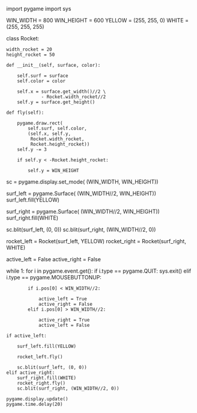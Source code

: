 import pygame
import sys
 
WIN_WIDTH = 800
WIN_HEIGHT = 600
YELLOW = (255, 255, 0)
WHITE = (255, 255, 255)
 
 
class Rocket:
   
    width_rocket = 20
    height_rocket = 50
 
    def __init__(self, surface, color):
        
        self.surf = surface
        self.color = color
        
        self.x = surface.get_width()//2 \
                 - Rocket.width_rocket//2
        self.y = surface.get_height()
 
    def fly(self):
        
        pygame.draw.rect(
            self.surf, self.color,
            (self.x, self.y,
             Rocket.width_rocket,
             Rocket.height_rocket))
        self.y -= 3
        
        if self.y < -Rocket.height_rocket:
            
            self.y = WIN_HEIGHT
 
 
sc = pygame.display.set_mode(
    (WIN_WIDTH, WIN_HEIGHT))
 

surf_left = pygame.Surface(
    (WIN_WIDTH//2, WIN_HEIGHT))
surf_left.fill(YELLOW)
 

surf_right = pygame.Surface(
    (WIN_WIDTH//2, WIN_HEIGHT))
surf_right.fill(WHITE)
 

sc.blit(surf_left, (0, 0))
sc.blit(surf_right, (WIN_WIDTH//2, 0))
 

rocket_left = Rocket(surf_left, YELLOW)
rocket_right = Rocket(surf_right, WHITE)
 

active_left = False
active_right = False
 
while 1:
    for i in pygame.event.get():
        if i.type == pygame.QUIT:
            sys.exit()
        elif i.type == pygame.MOUSEBUTTONUP:
            
            if i.pos[0] < WIN_WIDTH//2:
                
                active_left = True
                active_right = False
            elif i.pos[0] > WIN_WIDTH//2:
                
                active_right = True
                active_left = False
 
    if active_left:
        
        surf_left.fill(YELLOW)
       
        rocket_left.fly()
      
        sc.blit(surf_left, (0, 0))
    elif active_right:
        surf_right.fill(WHITE)
        rocket_right.fly()
        sc.blit(surf_right, (WIN_WIDTH//2, 0))
 
    pygame.display.update()
    pygame.time.delay(20)

